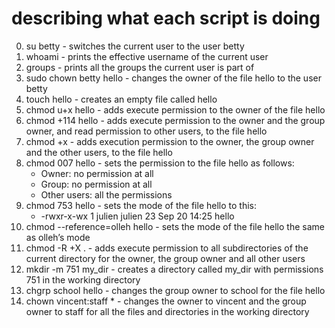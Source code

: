# describing what each script is doing
0. su betty - switches the current user to the user betty
1. whoami - prints the effective username of the current user
2. groups - prints all the groups the current user is part of
3. sudo chown betty hello - changes the owner of the file hello to the user betty
4. touch hello - creates an empty file called hello
5. chmod u+x hello - adds execute permission to the owner of the file hello
6. chmod +114 hello - adds execute permission to the owner and the group owner, and read permission to other users, to the file hello
7. chmod +x - adds execution permission to the owner, the group owner and the other users, to the file hello
8. chmod 007 hello - sets the permission to the file hello as follows:
	* Owner: no permission at all
	* Group: no permission at all
	* Other users: all the permissions
9. chmod 753 hello - sets the mode of the file hello to this:
	* -rwxr-x-wx 1 julien julien 23 Sep 20 14:25 hello
10. chmod --reference=olleh hello - sets the mode of the file hello the same as olleh’s mode
11. chmod -R +X . - adds execute permission to all subdirectories of the current directory for the owner, the group owner and all other users
12. mkdir -m 751 my_dir - creates a directory called my_dir with permissions 751 in the working directory
13. chgrp school hello - changes the group owner to school for the file hello
14. chown vincent:staff * - changes the owner to vincent and the group owner to staff for all the files and directories in the working directory  
